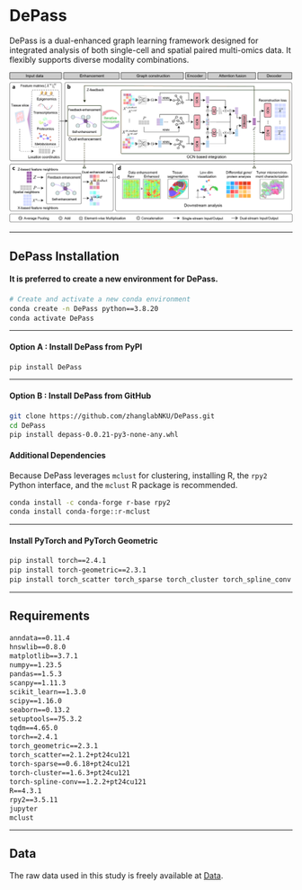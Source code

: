 
# DePass

DePass is a dual-enhanced graph learning framework designed for integrated analysis of both single-cell and spatial paired multi-omics data. It flexibly supports diverse modality combinations.

![alt text](DePass.jpg)

---

## DePass Installation

#### It is preferred to create a new environment for DePass.

```bash
# Create and activate a new conda environment
conda create -n DePass python==3.8.20
conda activate DePass
```

---

#### Option A : Install DePass from PyPI

```bash
pip install DePass
```

---

#### Option B : Install DePass from GitHub

```bash
git clone https://github.com/zhanglabNKU/DePass.git
cd DePass
pip install depass-0.0.21-py3-none-any.whl
```
#### Additional Dependencies

Because DePass leverages `mclust` for clustering, installing R, the `rpy2` Python interface, and the `mclust` R package is recommended.

```bash
conda install -c conda-forge r-base rpy2
conda install conda-forge::r-mclust
```

---

#### Install PyTorch and PyTorch Geometric

```bash
pip install torch==2.4.1
pip install torch-geometric==2.3.1
pip install torch_scatter torch_sparse torch_cluster torch_spline_conv -f https://data.pyg.org/whl/torch-2.4.0+cu121.html
```

---


## Requirements

```text
anndata==0.11.4
hnswlib==0.8.0
matplotlib==3.7.1
numpy==1.23.5
pandas==1.5.3
scanpy==1.11.3
scikit_learn==1.3.0
scipy==1.16.0
seaborn==0.13.2
setuptools==75.3.2
tqdm==4.65.0
torch==2.4.1
torch_geometric==2.3.1
torch_scatter==2.1.2+pt24cu121
torch-sparse==0.6.18+pt24cu121
torch-cluster==1.6.3+pt24cu121
torch-spline-conv==1.2.2+pt24cu121
R==4.3.1
rpy2==3.5.11
jupyter
mclust
```

---


## Data

The raw data used in this study is freely available at [Data](https://drive.google.com/drive/folders/1NfBDU-1E2T7CerViyK2TvbnWfsta6Q3r?usp=drive_link).

